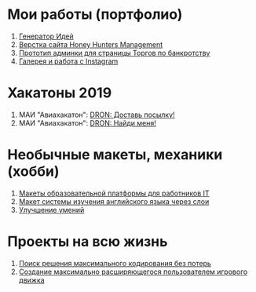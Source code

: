 # Мои работы (портфолио)

1. [Генератор Идей](https://lyumih.github.io/idea-generator/)
1. [Верстка сайта Honey Hunters Management](https://lyumih.github.io/hhm/)
2. [Прототип админки для страницы Торгов по банкротству](https://lyumih.github.io/mortgaged-property/)
3. [Галерея и работа с Instagram](https://lyumih.github.io/gallery-instagram/)

# Хакатоны 2019

1. МАИ "Авиахакатон": [DRON: Доставь посылку! ](https://lyumih.github.io/dron-hack/dron-drop-box)
2. МАИ "Авиахакатон": [DRON: Найди меня! ](https://lyumih.github.io/dron-hack/dron-find-me)

# Необычные макеты, механики (хобби)
 
1. [Макеты образовательной платформы для работников IT](https://lyumih.github.io/it-skills/)
1. [Макет системы изучения английского языка через слои](https://lyumih.github.io/city-level-eng/)
2. [Улучшение умений](https://lyumih.github.io/hobby/upgrade-skills/)

# Проекты на всю жизнь
 
1. [Поиск решения максимального кодирования без потерь](https://lyumih.github.io/ultimate_coder/)
2. [Создание максимально расширяющегося пользователем игрового движка](https://lyumih.github.io/hobby/ultimate_card_game/)
